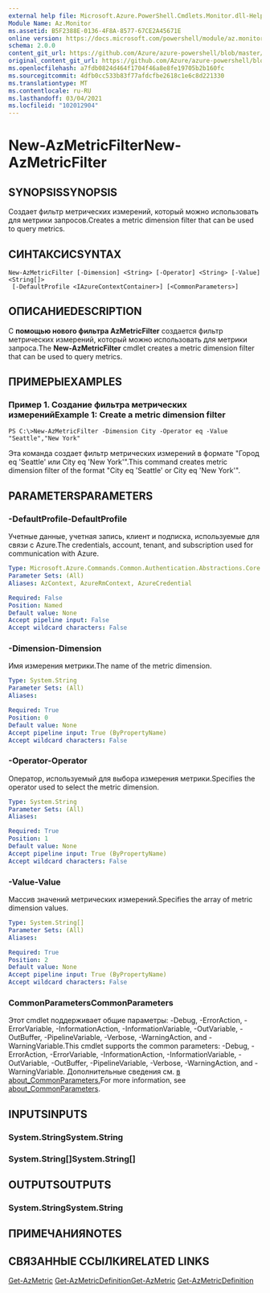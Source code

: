 ```yaml
---
external help file: Microsoft.Azure.PowerShell.Cmdlets.Monitor.dll-Help.xml
Module Name: Az.Monitor
ms.assetid: B5F2388E-0136-4F8A-8577-67CE2A45671E
online version: https://docs.microsoft.com/powershell/module/az.monitor/new-azmetricfilter
schema: 2.0.0
content_git_url: https://github.com/Azure/azure-powershell/blob/master/src/Monitor/Monitor/help/New-AzMetricFilter.md
original_content_git_url: https://github.com/Azure/azure-powershell/blob/master/src/Monitor/Monitor/help/New-AzMetricFilter.md
ms.openlocfilehash: a7fdb0824d464f1704f46a8e8fe19705b2b160fc
ms.sourcegitcommit: 4dfb0cc533b83f77afdcfbe2618c1e6c8d221330
ms.translationtype: MT
ms.contentlocale: ru-RU
ms.lasthandoff: 03/04/2021
ms.locfileid: "102012904"
---
```

# <span data-ttu-id="b6382-101">New-AzMetricFilter</span><span class="sxs-lookup"><span data-stu-id="b6382-101">New-AzMetricFilter</span></span>

## <span data-ttu-id="b6382-102">SYNOPSIS</span><span class="sxs-lookup"><span data-stu-id="b6382-102">SYNOPSIS</span></span>
<span data-ttu-id="b6382-103">Создает фильтр метрических измерений, который можно использовать для метрики запросов.</span><span class="sxs-lookup"><span data-stu-id="b6382-103">Creates a metric dimension filter that can be used to query metrics.</span></span>

## <span data-ttu-id="b6382-104">СИНТАКСИС</span><span class="sxs-lookup"><span data-stu-id="b6382-104">SYNTAX</span></span>

```
New-AzMetricFilter [-Dimension] <String> [-Operator] <String> [-Value] <String[]>
 [-DefaultProfile <IAzureContextContainer>] [<CommonParameters>]
```

## <span data-ttu-id="b6382-105">ОПИСАНИЕ</span><span class="sxs-lookup"><span data-stu-id="b6382-105">DESCRIPTION</span></span>
<span data-ttu-id="b6382-106">С **помощью нового фильтра AzMetricFilter** создается фильтр метрических измерений, который можно использовать для метрики запроса.</span><span class="sxs-lookup"><span data-stu-id="b6382-106">The **New-AzMetricFilter** cmdlet creates a metric dimension filter that can be used to query metrics.</span></span>

## <span data-ttu-id="b6382-107">ПРИМЕРЫ</span><span class="sxs-lookup"><span data-stu-id="b6382-107">EXAMPLES</span></span>

### <span data-ttu-id="b6382-108">Пример 1. Создание фильтра метрических измерений</span><span class="sxs-lookup"><span data-stu-id="b6382-108">Example 1: Create a metric dimension filter</span></span>
```
PS C:\>New-AzMetricFilter -Dimension City -Operator eq -Value "Seattle","New York"
```

<span data-ttu-id="b6382-109">Эта команда создает фильтр метрических измерений в формате "Город eq 'Seattle' или City eq 'New York'".</span><span class="sxs-lookup"><span data-stu-id="b6382-109">This command creates metric dimension filter of the format "City eq 'Seattle' or City eq 'New York'".</span></span>

## <span data-ttu-id="b6382-110">PARAMETERS</span><span class="sxs-lookup"><span data-stu-id="b6382-110">PARAMETERS</span></span>

### <span data-ttu-id="b6382-111">-DefaultProfile</span><span class="sxs-lookup"><span data-stu-id="b6382-111">-DefaultProfile</span></span>
<span data-ttu-id="b6382-112">Учетные данные, учетная запись, клиент и подписка, используемые для связи с Azure.</span><span class="sxs-lookup"><span data-stu-id="b6382-112">The credentials, account, tenant, and subscription used for communication with Azure.</span></span>

```yaml
Type: Microsoft.Azure.Commands.Common.Authentication.Abstractions.Core.IAzureContextContainer
Parameter Sets: (All)
Aliases: AzContext, AzureRmContext, AzureCredential

Required: False
Position: Named
Default value: None
Accept pipeline input: False
Accept wildcard characters: False
```

### <span data-ttu-id="b6382-113">-Dimension</span><span class="sxs-lookup"><span data-stu-id="b6382-113">-Dimension</span></span>
<span data-ttu-id="b6382-114">Имя измерения метрики.</span><span class="sxs-lookup"><span data-stu-id="b6382-114">The name of the metric dimension.</span></span> 

```yaml
Type: System.String
Parameter Sets: (All)
Aliases:

Required: True
Position: 0
Default value: None
Accept pipeline input: True (ByPropertyName)
Accept wildcard characters: False
```

### <span data-ttu-id="b6382-115">-Operator</span><span class="sxs-lookup"><span data-stu-id="b6382-115">-Operator</span></span>
<span data-ttu-id="b6382-116">Оператор, используемый для выбора измерения метрики.</span><span class="sxs-lookup"><span data-stu-id="b6382-116">Specifies the operator used to select the metric dimension.</span></span>

```yaml
Type: System.String
Parameter Sets: (All)
Aliases:

Required: True
Position: 1
Default value: None
Accept pipeline input: True (ByPropertyName)
Accept wildcard characters: False
```

### <span data-ttu-id="b6382-117">-Value</span><span class="sxs-lookup"><span data-stu-id="b6382-117">-Value</span></span>
<span data-ttu-id="b6382-118">Массив значений метрических измерений.</span><span class="sxs-lookup"><span data-stu-id="b6382-118">Specifies the array of metric dimension values.</span></span>

```yaml
Type: System.String[]
Parameter Sets: (All)
Aliases:

Required: True
Position: 2
Default value: None
Accept pipeline input: True (ByPropertyName)
Accept wildcard characters: False
```

### <span data-ttu-id="b6382-119">CommonParameters</span><span class="sxs-lookup"><span data-stu-id="b6382-119">CommonParameters</span></span>
<span data-ttu-id="b6382-120">Этот cmdlet поддерживает общие параметры: -Debug, -ErrorAction, -ErrorVariable, -InformationAction, -InformationVariable, -OutVariable, -OutBuffer, -PipelineVariable, -Verbose, -WarningAction, and -WarningVariable.</span><span class="sxs-lookup"><span data-stu-id="b6382-120">This cmdlet supports the common parameters: -Debug, -ErrorAction, -ErrorVariable, -InformationAction, -InformationVariable, -OutVariable, -OutBuffer, -PipelineVariable, -Verbose, -WarningAction, and -WarningVariable.</span></span> <span data-ttu-id="b6382-121">Дополнительные сведения см. [в about_CommonParameters.](http://go.microsoft.com/fwlink/?LinkID=113216)</span><span class="sxs-lookup"><span data-stu-id="b6382-121">For more information, see [about_CommonParameters](http://go.microsoft.com/fwlink/?LinkID=113216).</span></span>

## <span data-ttu-id="b6382-122">INPUTS</span><span class="sxs-lookup"><span data-stu-id="b6382-122">INPUTS</span></span>

### <span data-ttu-id="b6382-123">System.String</span><span class="sxs-lookup"><span data-stu-id="b6382-123">System.String</span></span>

### <span data-ttu-id="b6382-124">System.String[]</span><span class="sxs-lookup"><span data-stu-id="b6382-124">System.String[]</span></span>

## <span data-ttu-id="b6382-125">OUTPUTS</span><span class="sxs-lookup"><span data-stu-id="b6382-125">OUTPUTS</span></span>

### <span data-ttu-id="b6382-126">System.String</span><span class="sxs-lookup"><span data-stu-id="b6382-126">System.String</span></span>

## <span data-ttu-id="b6382-127">ПРИМЕЧАНИЯ</span><span class="sxs-lookup"><span data-stu-id="b6382-127">NOTES</span></span>

## <span data-ttu-id="b6382-128">СВЯЗАННЫЕ ССЫЛКИ</span><span class="sxs-lookup"><span data-stu-id="b6382-128">RELATED LINKS</span></span>

<span data-ttu-id="b6382-129">[Get-AzMetric](./Get-AzMetric.md) 
 [Get-AzMetricDefinition](./Get-AzMetricDefinition.md)</span><span class="sxs-lookup"><span data-stu-id="b6382-129">[Get-AzMetric](./Get-AzMetric.md)
[Get-AzMetricDefinition](./Get-AzMetricDefinition.md)</span></span>

